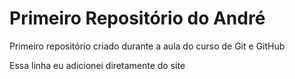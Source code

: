 # Primeiro Repositório do André

 Primeiro repositório criado durante a aula do curso de Git e GitHub

Essa linha eu adicionei diretamente do site
